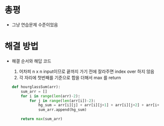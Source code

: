 # 총평

- 그냥 연습문제 수준이었음

# 해결 방법

- 해결 순서와 해답 코드

  1. 어차피 n x n input이므로 끝까지 가기 전에 잘라주면 index over 하지 않음
  2. 각 자리에 첫번째를 기준으로 합을 더해서 max 를 return

  ```python
  def hourglassSum(arr):
      sum_arr = []
      for i in range(len(arr)-2):
          for j in range(len(arr[i])-2):
              hg_sum = arr[i][j] + arr[i][j+1] + arr[i][j+2] + arr[i+1][j+1] + arr[i+2][j] + arr[i+2][j+1] + arr[i+2][j+2]
              sum_arr.append(hg_sum)
          
      return max(sum_arr)
  ```

